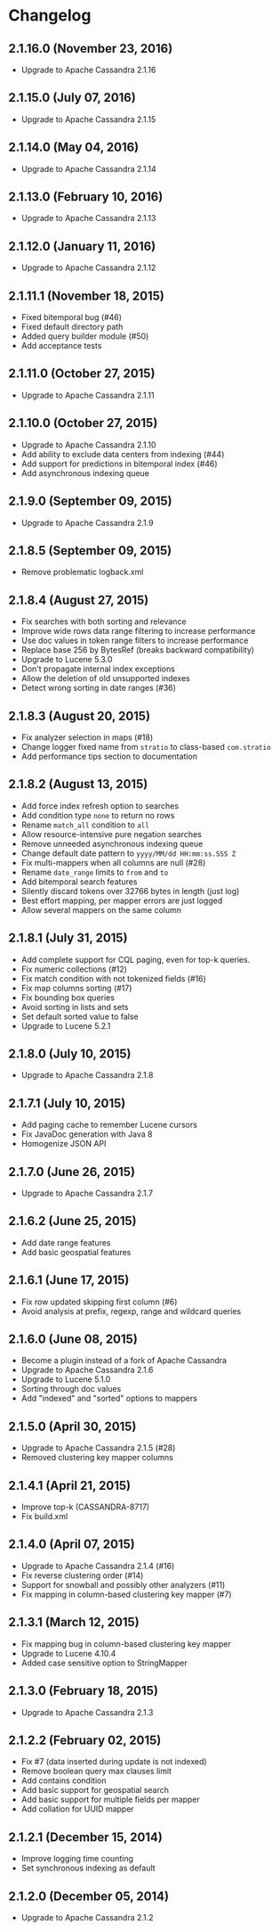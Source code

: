 # Changelog

## 2.1.16.0 (November 23, 2016)

 * Upgrade to Apache Cassandra 2.1.16

## 2.1.15.0 (July 07, 2016)

 * Upgrade to Apache Cassandra 2.1.15

## 2.1.14.0 (May 04, 2016)

 * Upgrade to Apache Cassandra 2.1.14

## 2.1.13.0 (February 10, 2016)

 * Upgrade to Apache Cassandra 2.1.13
 
## 2.1.12.0 (January 11, 2016)

 * Upgrade to Apache Cassandra 2.1.12
 
## 2.1.11.1 (November 18, 2015)

 * Fixed bitemporal bug (#46)
 * Fixed default directory path
 * Added query builder module (#50)
 * Add acceptance tests
 
## 2.1.11.0 (October 27, 2015)

 * Upgrade to Apache Cassandra 2.1.11

## 2.1.10.0 (October 27, 2015)

 * Upgrade to Apache Cassandra 2.1.10
 * Add ability to exclude data centers from indexing (#44)
 * Add support for predictions in bitemporal index (#46)
 * Add asynchronous indexing queue

## 2.1.9.0 (September 09, 2015)

 * Upgrade to Apache Cassandra 2.1.9
 
## 2.1.8.5 (September 09, 2015)

 * Remove problematic logback.xml

## 2.1.8.4 (August 27, 2015)

 * Fix searches with both sorting and relevance
 * Improve wide rows data range filtering to increase performance
 * Use doc values in token range filters to increase performance
 * Replace base 256 by BytesRef (breaks backward compatibility)
 * Upgrade to Lucene 5.3.0
 * Don't propagate internal index exceptions
 * Allow the deletion of old unsupported indexes
 * Detect wrong sorting in date ranges (#36) 

## 2.1.8.3 (August 20, 2015)

 * Fix analyzer selection in maps (#18)
 * Change logger fixed name from `stratio` to class-based `com.stratio`
 * Add performance tips section to documentation

## 2.1.8.2 (August 13, 2015)

 * Add force index refresh option to searches
 * Add condition type `none` to return no rows
 * Rename `match_all` condition to `all`
 * Allow resource-intensive pure negation searches
 * Remove unneeded asynchronous indexing queue
 * Change default date pattern to `yyyy/MM/dd HH:mm:ss.SSS Z`
 * Fix multi-mappers when all columns are null (#28)
 * Rename `date_range` limits to `from` and `to`
 * Add bitemporal search features
 * Silently discard tokens over 32766 bytes in length (just log)
 * Best effort mapping, per mapper errors are just logged
 * Allow several mappers on the same column

## 2.1.8.1 (July 31, 2015)

 * Add complete support for CQL paging, even for top-k queries.
 * Fix numeric collections (#12)
 * Fix match condition with not tokenized fields (#16)
 * Fix map columns sorting (#17)
 * Fix bounding box queries
 * Avoid sorting in lists and sets
 * Set default sorted value to false
 * Upgrade to Lucene 5.2.1

## 2.1.8.0 (July 10, 2015)

 * Upgrade to Apache Cassandra 2.1.8

## 2.1.7.1 (July 10, 2015)

 * Add paging cache to remember Lucene cursors
 * Fix JavaDoc generation with Java 8
 * Homogenize JSON API

## 2.1.7.0 (June 26, 2015)

 * Upgrade to Apache Cassandra 2.1.7

## 2.1.6.2 (June 25, 2015)

 * Add date range features
 * Add basic geospatial features

## 2.1.6.1 (June 17, 2015)

 * Fix row updated skipping first column (#6)
 * Avoid analysis at prefix, regexp, range and wildcard queries

## 2.1.6.0 (June 08, 2015)

 * Become a plugin instead of a fork of Apache Cassandra
 * Upgrade to Apache Cassandra 2.1.6
 * Upgrade to Lucene 5.1.0
 * Sorting through doc values
 * Add "indexed" and "sorted" options to mappers

## 2.1.5.0 (April 30, 2015)

 * Upgrade to Apache Cassandra 2.1.5 (#28)
 * Removed clustering key mapper columns

## 2.1.4.1 (April 21, 2015)

 * Improve top-k (CASSANDRA-8717)
 * Fix build.xml

## 2.1.4.0 (April 07, 2015)

 * Upgrade to Apache Cassandra 2.1.4 (#16)
 * Fix reverse clustering order (#14)
 * Support for snowball and possibly other analyzers (#11)
 * Fix mapping in column-based clustering key mapper (#7)

## 2.1.3.1 (March 12, 2015)

 * Fix mapping bug in column-based clustering key mapper
 * Upgrade to Lucene 4.10.4
 * Added case sensitive option to StringMapper

## 2.1.3.0 (February 18, 2015)

 * Upgrade to Apache Cassandra 2.1.3

## 2.1.2.2 (February 02, 2015)

 * Fix #7 (data inserted during update is not indexed)
 * Remove boolean query max clauses limit
 * Add contains condition
 * Add basic support for geospatial search
 * Add basic support for multiple fields per mapper
 * Add collation for UUID mapper

## 2.1.2.1 (December 15, 2014)

 * Improve logging time counting
 * Set synchronous indexing as default

## 2.1.2.0 (December 05, 2014)

 * Upgrade to Apache Cassandra 2.1.2